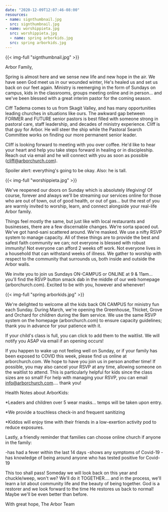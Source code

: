 ```yaml
---
date: "2020-12-09T12:07:46-08:00"
resources:
- name: signthumbnail.jpg
  src: signthumbnail.jpg
- name: worshippieta.jpg
  src: worshippieta.jpg
  - name: spring arborkids.jpg
  src: spring arborkids.jpg
---
```


{{< img-full "signthumbnail.jpg" >}}

Arbor Family,

Spring is almost here and we sense new life and new hope in the air. We have seen God meet us in our wounded winter, He's healed us and set us back on our feet again. Ministry is reemerging in the form of Sundays on campus, kids in the classrooms, groups meeting online and in person... and we've been blessed with a great interim pastor for the coming season.

Ciff Tadema comes to us from Skagit Valley, and has many opportunities leading churches in situations like ours. The awkward gap between FORMER and FUTURE senior pastors is best filled with someone strong in pastoral care, staff leadership, and decades of ministry experience. Cliff is that guy for Arbor. He will steer the ship while the Pastoral Search Committee works on finding our more permanent senior leader. 

Cliff is looking forward to meeting with you over coffee. He'd like to hear your heart and help you take steps forward in healing or in discipleship. Reach out via email and he will connect with you as soon as possible (cliff@arborchurch.com).

Spoiler alert: everything's going to be okay. Also: he is tall.
 
{{< img-full "worshippieta.jpg" >}}

We've reopened our doors on Sunday which is absolutely lifegiving! Of course, forever and always we'll be streaming our services online for those who are out of town, out of good health, or out of gas... but the rest of you are warmly invited to worship, learn, and connect alongside your real-life Arbor family.

Things feel mostly the same, but just like with local restaurants and businesses, there are a few discernable changes. We're sorta spaced out. We've got hand-sani scattered around. We're masked. We use a nifty RSVP system to manage capacity. All of these things are to provide the best and safest faith community we can; not everyone is blessed with robust immunity! Not everyone can afford 2 weeks off work. Not everyone lives in a household that can withstand weeks of illness. We gather to worship with respect to the community that surrounds us, both inside and outside the Arbor walls.

We invite you to join us Sundays ON-CAMPUS or ONLINE at 9 & 11am... you'll find the RSVP button smack dab in the middle of our web homepage (arborchurch.com). Excited to be with you, however and whenever!

 
{{< img-full "spring arborkids.jpg" >}}

We're delighted to welcome all the kids back ON CAMPUS for ministry fun each Sunday. During March, we're opening the Greenhouse, Thicket, Grove and Orchard for children during the 9am service. We use the same RSVP system on the homepage (arborchurch.com) to ensure capacity guidelines; thank you in advance for your patience with it.

If your child's class is full, you can click to add them to the waitlist. We will notify you ASAP via email if an opening occurs!

If you happen to wake up not feeling well on Sunday, or if your family has been exposed to COVID this week, please find us online at arborchurch.com. We hope to have you join us in person another time! If possible, you may also cancel your RSVP at any time, allowing someone on the waitlist to attend. This is particularly helpful for kids since the class sizes are so small! For help with managing your RSVP, you can email info@arborchurch.com.... thank you!

Health Notes about ArborKids:

*Leaders and children over 5 wear masks... temps will be taken upon entry.

*We provide a touchless check-in and frequent sanitizing

*Kiddos will enjoy time with their friends in a low-exertion activity pod to reduce exposures.

Lastly, a friendly reminder that families can choose online church if anyone in the family:

-has had a fever within the last 14 days
-shows any symptoms of Covid-19
-has knowledge of being around anyone who has tested positive for Covid-19

This too shall pass! Someday we will look back on this year and chuckle/weep, won't we? We'll do it TOGETHER.... and in the process, we'll learn a lot about community life and the beauty of being together. God is a restorer and we look forward to the time He restores us back to normal! Maybe we'll be even better than before.

With great hope,
The Arbor Team


